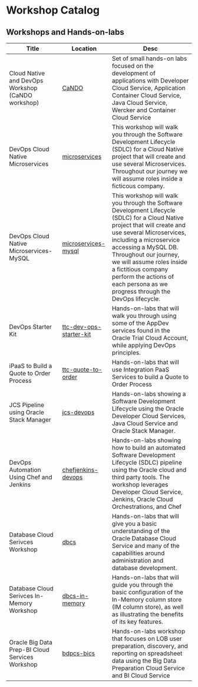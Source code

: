 # Workshop Catalog


## Workshops and Hands-on-labs

| Title | Location | Desc |
| ----- | -------- | ---- |
| Cloud Native and DevOps Workshop (CaNDO workshop) | [CaNDO](https://github.com/oracle/learning-library/tree/master/workshops/cloud-native-devops-workshop) | Set of small hands-on labs focused on the development of applications with Developer Cloud Service, Application Container Cloud Service, Java Cloud Service, Wercker and Container Cloud Service |
| DevOps Cloud Native Microservices | [microservices](https://github.com/oracle/learning-library/tree/master/workshops/microservices/) | This workshop will walk you through the Software Development Lifecycle (SDLC) for a Cloud Native project that will create and use several Microservices. Throughout our journey we will assume roles inside a ficticous company. |
| DevOps Cloud Native Microservices-MySQL | [microservices-mysql](https://github.com/oracle/learning-library/tree/master/workshops/microservices-mysql/) | This workshop will walk you through the Software Development Lifecycle (SDLC) for a Cloud Native project that will create and use several Microservices, including a microservice accessing a MySQL DB. Throughout our journey, we will assume roles inside a fictitious company perform the actions of each persona as we progress through the DevOps lifecycle.|
| DevOps Starter Kit | [ttc-dev-ops-starter-kit](https://oracle.github.io/learning-library/workshops/ttc-dev-ops-starter-kit/) | Hands-on-labs that will walk you through using some of the AppDev services found in the Oracle Trial Cloud Account, while applying DevOps principles. |
| iPaaS to Build a Quote to Order Process | [ttc-quote-to-order](https://oracle.github.io/learning-library/workshops/ttc-quote-to-order/) | Hands-on-labs that will use Integration PaaS Services to build a Quote to Order Process |
| JCS Pipeline using Oracle Stack Manager | [jcs-devops](https://oracle.github.io/cloud-native-devops-workshop/jcs-devops/) | Hands-on-labs showing a Software Development Lifecycle using the Oracle Developer Cloud Services, Java Cloud Service and Oracle Stack Manager.|
| DevOps Automation Using Chef and Jenkins | [chefjenkins-devops](https://oracle.github.io/learning-library/workshops/chefjenkins-devops/) | Hands-on-labs showing how to build an automated Software Development Lifecycle (SDLC) pipeline using the Oracle cloud and third party tools. The workshop leverages Developer Cloud Service, Jenkins, Oracle Cloud Orchestrations, and Chef|
| Database Cloud Serivces Workshop | [dbcs](https://oracle.github.io/learning-library/workshops/dbcs/) | Hands-on-labs that will give you a basic understanding of the Oracle Database Cloud Service and many of the capabilities around administration and database development.|
| Database Cloud Serivces In-Memory Workshop | [dbcs-in-memory](./dbcs-in-memory/) | Hands-on-labs that will guide you through the basic configuration of the In-Memory column store (IM column store), as well as illustrating the benefits of its key features.|
|Oracle Big Data Prep-BI Cloud Services Workshop | [bdpcs-bics](./bdpcs-bics/) | Hands-on-labs workshop that focuses on LOB user preparation, discovery, and reporting on spreadsheet data using the Big Data Preparation Cloud Service and BI Cloud Service|
